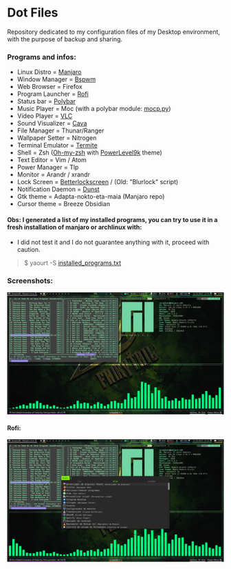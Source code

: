 # Dot Files
Repository dedicated to my configuration files of my Desktop environment, with the purpose of backup and sharing.

### Programs and infos:
* Linux Distro =        [Manjaro](https://manjaro.org/)
* Window Manager = [Bspwm](https://github.com/baskerville/bspwm)
* Web Browser =         Firefox 
* Program Launcher =    [Rofi](https://github.com/DaveDavenport/rofi) 
* Status bar =          [Polybar](https://github.com/jaagr/polybar) 
* Music Player =        Moc (with a polybar module: [mocp.py](https://github.com/SeraphyBR/DotFiles/blob/master/.config/polybar/mocp.py))
* Vídeo Player =        [VLC](https://www.videolan.org/vlc/) 
* Sound Visualizer =    [Cava](https://github.com/karlstav/cava) 
* File Manager =        Thunar/Ranger 
* Wallpaper Setter =    Nitrogen 
* Terminal Emulator =   [Termite](https://github.com/thestinger/termite) 
* Shell =               Zsh ([Oh-my-zsh](https://github.com/robbyrussell/oh-my-zsh) with [PowerLevel9k](https://github.com/bhilburn/powerlevel9k) theme) 
* Text Editor =         Vim / Atom 
* Power Manager =       Tlp 
* Monitor =             Arandr / xrandr 
* Lock Screen =         [Betterlockscreen](https://github.com/pavanjadhaw/betterlockscreen) / (Old: "Blurlock" script)
* Notification Daemon =  [Dunst](https://github.com/dunst-project/dunst)
* Gtk theme =           Adapta-nokto-eta-maia (Manjaro repo)
* Cursor theme =        Breeze Obsidian



#### Obs: I generated a list of my installed programs, you can try to use it in a fresh installation of manjaro or archlinux with:
* I did not test it and I do not guarantee anything with it, proceed with caution.


> $ yaourt -S [installed_programs.txt](https://github.com/SeraphyBR/DotFiles/blob/master/installed_programs.txt)


### Screenshots:

![Alt text](https://github.com/SeraphyBR/DotFiles/blob/master/Screenshots/Screenshot1.png "Screenshot 1")

#### Rofi: 

![Alt text]( https://github.com/SeraphyBR/DotFiles/blob/master/Screenshots/screenshot2-rofi.png "Screenshot 2")
